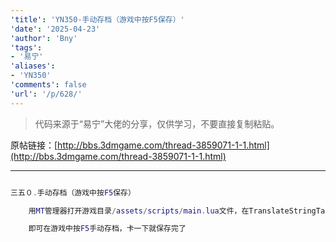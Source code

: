 ```yaml
---
'title': 'YN350-手动存档（游戏中按F5保存）'
'date': '2025-04-23'
'author': 'Bny'
'tags':
- '易宁'
'aliases':
- 'YN350'
'comments': false
'url': '/p/628/'
---
```


> 代码来源于“易宁”大佬的分享，仅供学习，不要直接复制粘贴。

原帖链接：[http://bbs.3dmgame.com/thread-3859071-1-1.html](http://bbs.3dmgame.com/thread-3859071-1-1.html)

---

```lua  

三五０.手动存档（游戏中按F5保存）

	用MT管理器打开游戏目录/assets/scripts/main.lua文件，在TranslateStringTable( STRINGS )的下一行插入TheInput:AddKeyUpHandler(KEY_F5, function() SaveGameIndex:SaveCurrent() end )

	即可在游戏中按F5手动存档，卡一下就保存完了

```  

